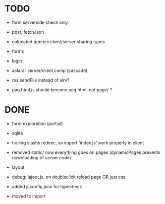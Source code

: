 
# TODO
- form serverside check only

- post, fetchJson
- colocated queries client/server sharing types
- forms
- login
- aclarar server/client comp (cascade)
- res.sendFile instead of sirv?
- pag.html.js should become pag.html, not page/ ?

# DONE
- form exploration (partial)

- sqlite
- trailing slashs redirec, so import 'index.js' work properly in client
- removed static/ now everything goes on pages (dynamicPages prevents downloading of server code)
- layout
- debug: lajout.js, on doubleclick reload page OR just css
- added jsconfig.json for typecheck
- moved to import
